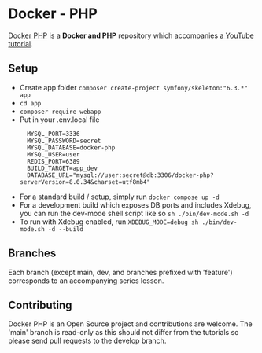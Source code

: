 # Docker - PHP

[Docker PHP][1] is a **Docker and PHP** repository which accompanies [a YouTube tutorial][2].

Setup
------------

* Create app folder 
```composer create-project symfony/skeleton:"6.3.*" app```
* ```cd app```
* ```composer require webapp```
* Put in your .env.local file 
  ```
    MYSQL_PORT=3336
    MYSQL_PASSWORD=secret
    MYSQL_DATABASE=docker-php
    MYSQL_USER=user
    REDIS_PORT=6389
    BUILD_TARGET=app_dev
    DATABASE_URL="mysql://user:secret@db:3306/docker-php?serverVersion=8.0.34&charset=utf8mb4"
    ```
* For a standard build / setup, simply run
```docker compose up -d ```
* For a development build which exposes DB ports and includes Xdebug, you can run the dev-mode shell script like so
```sh ./bin/dev-mode.sh -d```
* To run with Xdebug enabled, run 
```XDEBUG_MODE=debug sh ./bin/dev-mode.sh -d --build```


Branches
-------------

Each branch (except main, dev, and branches prefixed with 'feature') corresponds to an accompanying series lesson.   

Contributing
------------

Docker PHP is an Open Source project and contributions are welcome. The 'main' branch is read-only as this should not differ from the tutorials so please send pull requests to the develop branch.

[1]: https://github.com/GaryClarke/docker-php
[2]: https://youtu.be/qv-P_rPFw4c
